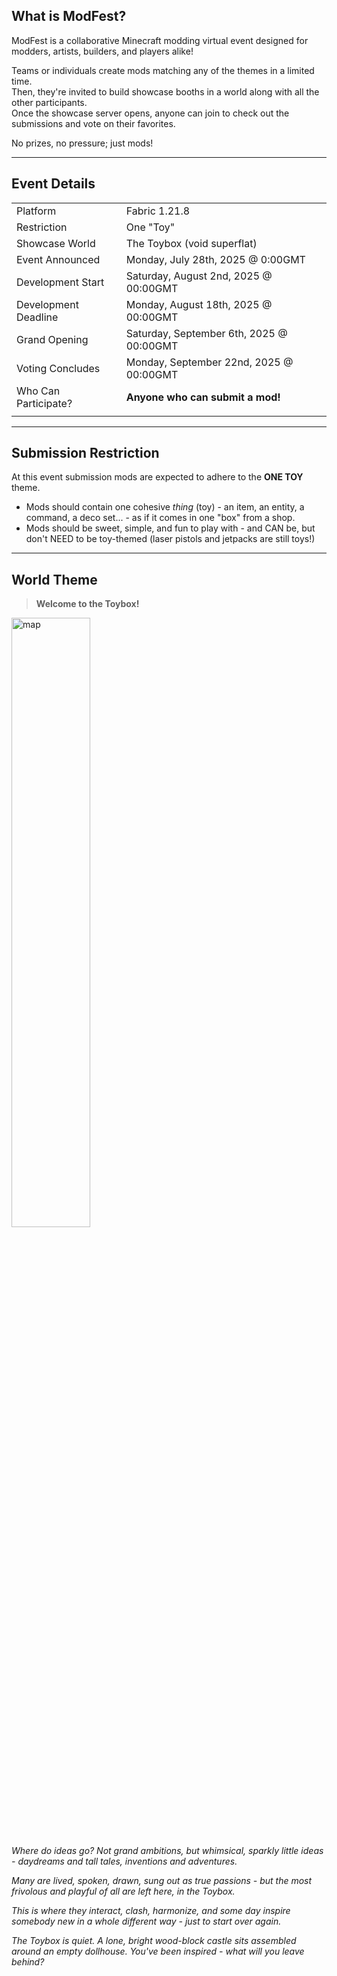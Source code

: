 ## What is ModFest?

ModFest is a collaborative Minecraft modding virtual event designed for modders,
artists, builders, and players alike!

Teams or individuals create mods matching any of the themes in a limited
time.<br/> Then, they're invited to build showcase booths in a world along with
all the other participants.<br/> Once the showcase server opens, anyone can join
to check out the submissions and vote on their favorites.

No prizes, no pressure; just mods!

---

## Event Details

|                      |                                          | 
|----------------------|------------------------------------------|
| Platform             | Fabric 1.21.8                            |
| Restriction          | One "Toy"                                |
| Showcase World       | The Toybox (void superflat)              |
| Event Announced      | Monday, July 28th, 2025 @ 0:00GMT        |
| Development Start    | Saturday, August 2nd, 2025 @ 00:00GMT    |
| Development Deadline | Monday, August 18th, 2025 @ 00:00GMT     |
| Grand Opening        | Saturday, September 6th, 2025 @ 00:00GMT |
| Voting Concludes     | Monday, September 22nd, 2025 @ 00:00GMT  |
| Who Can Participate? | **Anyone who can submit a mod!**         |
|                      |                                          |

---

## Submission Restriction

At this event submission mods are expected to adhere to the **ONE TOY** theme.
- Mods should contain one cohesive _thing_ (toy) - an item, an entity, a command, a deco set... - as if it comes in one "box" from a shop.
- Mods should be sweet, simple, and fun to play with - and CAN be, but don't NEED to be toy-themed (laser pistols and jetpacks are still toys!)

---

## World Theme

> **Welcome to the Toybox!**

<img alt="map" src="/assets/event/toybox/map.png" width="50%"/>

_Where do ideas go? Not grand ambitions, but whimsical, sparkly little ideas - daydreams and tall tales, inventions and adventures._

_Many are lived, spoken, drawn, sung out as true passions - but the most frivolous and playful of all are left here, in the Toybox._

_This is where they interact, clash, harmonize, and some day inspire somebody new in a whole different way - just to start over again._

_The Toybox is quiet. A lone, bright wood-block castle sits assembled around an empty dollhouse. You've been inspired - what will you leave behind?_